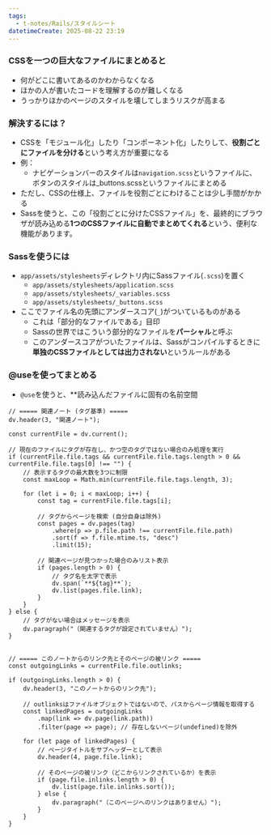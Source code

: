 ```yaml
---
tags:
  - t-notes/Rails/スタイルシート
datetimeCreate: 2025-08-22 23:19
---
```

### CSSを一つの巨大なファイルにまとめると

- 何がどこに書いてあるのかわからなくなる
- ほかの人が書いたコードを理解するのが難しくなる
- うっかりほかのページのスタイルを壊してしまうリスクが高まる

### 解決するには？

- CSSを「モジュール化」したり「コンポーネント化」したりして、**役割ごとにファイルを分ける**という考え方が重要になる
- 例：
	- ナビゲーションバーのスタイルは`navigation.scss`というファイルに、ボタンのスタイルは_buttons.scssというファイルにまとめる
- ただし、CSSの仕様上、ファイルを役割ごとにわけることは少し手間がかかる
- Sassを使うと、この「役割ごとに分けたCSSファイル」を、最終的にブラウザが読み込める**1つのCSSファイルに自動でまとめてくれる**という、便利な機能があります。

### Sassを使うには

- `app/assets/stylesheets`ディレクトリ内にSassファイル(`.scss`)を置く
	- `app/assets/stylesheets/application.scss`
	- `app/assets/stylesheets/_variables.scss`
	- `app/assets/stylesheets/_buttons.scss`
- ここでファイル名の先頭にアンダースコア(`_`)がついているものがある
	- これは「部分的なファイルである」目印
	- Sassの世界ではこういう部分的なファイルを**パーシャル**と呼ぶ
	- このアンダースコアがついたファイルは、Sassがコンパイルするときに**単独のCSSファイルとしては出力されない**というルールがある

### @useを使ってまとめる

- `@use`を使うと、**読み込んだファイルに固有の名前空間



```dataviewjs
// ===== 関連ノート (タグ基準) =====
dv.header(3, "関連ノート");

const currentFile = dv.current();

// 現在のファイルにタグが存在し、かつ空のタグではない場合のみ処理を実行
if (currentFile.file.tags && currentFile.file.tags.length > 0 && currentFile.file.tags[0] !== "") {
    // 表示するタグの最大数を3つに制限
    const maxLoop = Math.min(currentFile.file.tags.length, 3);

    for (let i = 0; i < maxLoop; i++) {
        const tag = currentFile.file.tags[i];
        
        // タグからページを検索 (自分自身は除外)
        const pages = dv.pages(tag)
            .where(p => p.file.path !== currentFile.file.path) 
            .sort(f => f.file.mtime.ts, "desc")
            .limit(15);
        
        // 関連ページが見つかった場合のみリスト表示
        if (pages.length > 0) {
            // タグ名を太字で表示
            dv.span(`**${tag}**`); 
            dv.list(pages.file.link);
        }
    }
} else {
    // タグがない場合はメッセージを表示
    dv.paragraph("（関連するタグが設定されていません）");
}


// ===== このノートからのリンク先とそのページの被リンク =====
const outgoingLinks = currentFile.file.outlinks;

if (outgoingLinks.length > 0) {
    dv.header(3, "このノートからのリンク先");
    
    // outlinksはファイルオブジェクトではないので、パスからページ情報を取得する
    const linkedPages = outgoingLinks
        .map(link => dv.page(link.path))
        .filter(page => page); // 存在しないページ(undefined)を除外

    for (let page of linkedPages) {
        // ページタイトルをサブヘッダーとして表示
        dv.header(4, page.file.link);
        
        // そのページの被リンク（どこからリンクされているか）を表示
        if (page.file.inlinks.length > 0) {
            dv.list(page.file.inlinks.sort());
        } else {
            dv.paragraph("（このページへのリンクはありません）");
        }
    }
}
```